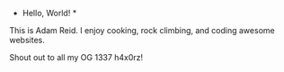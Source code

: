 * Hello, World! *

This is Adam Reid. I enjoy cooking, rock climbing, and coding awesome websites.

Shout out to all my OG 1337 h4x0rz!
